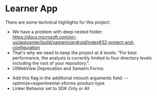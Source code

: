 # Learner App

There are some technical highlights for this project:

- We have a problem with deep nested folder: https://docs.microsoft.com/en-us/appcenter/build/xamarin/android/index#32-project-and-configuration
- That's why we need to keep the project at 4 levels: "For best performance, the analysis is currently limited to four directory levels including the root of your repository.".
- UIWebView Deprecation and Xamarin.Forms:
+ Add this flag in the additional mtouch arguments field: --optimize=experimental-xforms-product-type
+ Linker Behavior set to SDK Only or All
